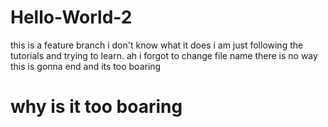 # Hello-World-2

this is a feature branch
i don't know what it does
i am just following the tutorials and trying to learn.
ah i forgot to change file name
there is no way this is gonna end
and its too boaring

# why is it too boaring
